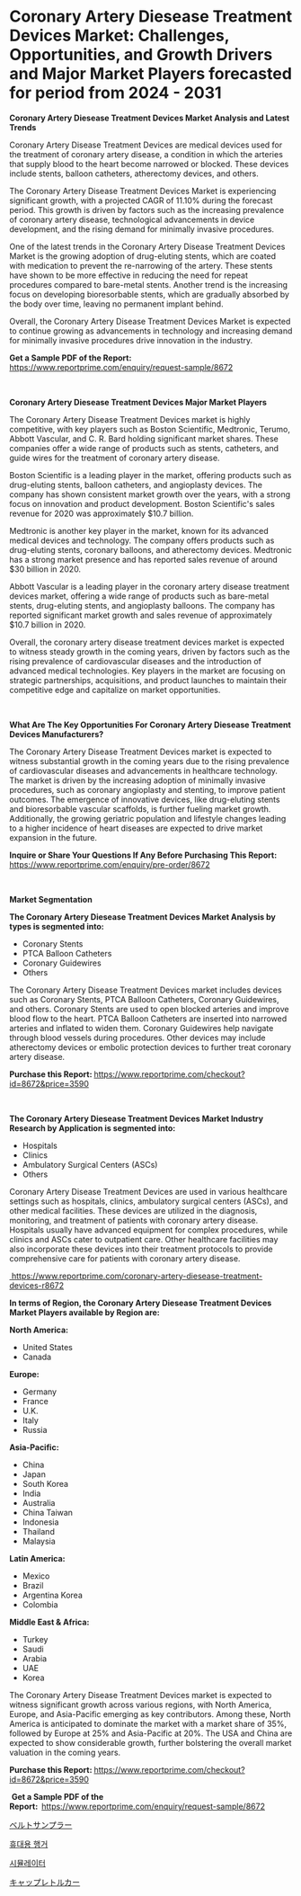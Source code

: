 <p><h1>Coronary Artery Diesease Treatment Devices Market: Challenges, Opportunities, and Growth Drivers and Major Market Players forecasted for period from 2024 - 2031</h1></p><p><strong>Coronary Artery Diesease Treatment Devices Market Analysis and Latest Trends</strong></p>
<p><p>Coronary Artery Disease Treatment Devices are medical devices used for the treatment of coronary artery disease, a condition in which the arteries that supply blood to the heart become narrowed or blocked. These devices include stents, balloon catheters, atherectomy devices, and others.</p><p>The Coronary Artery Disease Treatment Devices Market is experiencing significant growth, with a projected CAGR of 11.10% during the forecast period. This growth is driven by factors such as the increasing prevalence of coronary artery disease, technological advancements in device development, and the rising demand for minimally invasive procedures.</p><p>One of the latest trends in the Coronary Artery Disease Treatment Devices Market is the growing adoption of drug-eluting stents, which are coated with medication to prevent the re-narrowing of the artery. These stents have shown to be more effective in reducing the need for repeat procedures compared to bare-metal stents. Another trend is the increasing focus on developing bioresorbable stents, which are gradually absorbed by the body over time, leaving no permanent implant behind.</p><p>Overall, the Coronary Artery Disease Treatment Devices Market is expected to continue growing as advancements in technology and increasing demand for minimally invasive procedures drive innovation in the industry.</p></p>
<p><strong>Get a Sample PDF of the Report:&nbsp;</strong> <a href="https://www.reportprime.com/enquiry/request-sample/8672">https://www.reportprime.com/enquiry/request-sample/8672</a></p>
<p>&nbsp;</p>
<p><strong>Coronary Artery Diesease Treatment Devices Major Market Players</strong></p>
<p><p>The Coronary Artery Disease Treatment Devices market is highly competitive, with key players such as Boston Scientific, Medtronic, Terumo, Abbott Vascular, and C. R. Bard holding significant market shares. These companies offer a wide range of products such as stents, catheters, and guide wires for the treatment of coronary artery disease.</p><p>Boston Scientific is a leading player in the market, offering products such as drug-eluting stents, balloon catheters, and angioplasty devices. The company has shown consistent market growth over the years, with a strong focus on innovation and product development. Boston Scientific's sales revenue for 2020 was approximately $10.7 billion.</p><p>Medtronic is another key player in the market, known for its advanced medical devices and technology. The company offers products such as drug-eluting stents, coronary balloons, and atherectomy devices. Medtronic has a strong market presence and has reported sales revenue of around $30 billion in 2020.</p><p>Abbott Vascular is a leading player in the coronary artery disease treatment devices market, offering a wide range of products such as bare-metal stents, drug-eluting stents, and angioplasty balloons. The company has reported significant market growth and sales revenue of approximately $10.7 billion in 2020.</p><p>Overall, the coronary artery disease treatment devices market is expected to witness steady growth in the coming years, driven by factors such as the rising prevalence of cardiovascular diseases and the introduction of advanced medical technologies. Key players in the market are focusing on strategic partnerships, acquisitions, and product launches to maintain their competitive edge and capitalize on market opportunities.</p></p>
<p>&nbsp;</p>
<p><strong>What Are The Key Opportunities For Coronary Artery Diesease Treatment Devices Manufacturers?</strong></p>
<p><p>The Coronary Artery Disease Treatment Devices market is expected to witness substantial growth in the coming years due to the rising prevalence of cardiovascular diseases and advancements in healthcare technology. The market is driven by the increasing adoption of minimally invasive procedures, such as coronary angioplasty and stenting, to improve patient outcomes. The emergence of innovative devices, like drug-eluting stents and bioresorbable vascular scaffolds, is further fueling market growth. Additionally, the growing geriatric population and lifestyle changes leading to a higher incidence of heart diseases are expected to drive market expansion in the future.</p></p>
<p><strong>Inquire or Share Your Questions If Any Before Purchasing This Report:</strong> <a href="https://www.reportprime.com/enquiry/pre-order/8672">https://www.reportprime.com/enquiry/pre-order/8672</a></p>
<p>&nbsp;</p>
<p><strong>Market Segmentation</strong></p>
<p><strong>The Coronary Artery Diesease Treatment Devices Market Analysis by types is segmented into:</strong></p>
<p><ul><li>Coronary Stents</li><li>PTCA Balloon Catheters</li><li>Coronary Guidewires</li><li>Others</li></ul></p>
<p><p>The Coronary Artery Disease Treatment Devices market includes devices such as Coronary Stents, PTCA Balloon Catheters, Coronary Guidewires, and others. Coronary Stents are used to open blocked arteries and improve blood flow to the heart. PTCA Balloon Catheters are inserted into narrowed arteries and inflated to widen them. Coronary Guidewires help navigate through blood vessels during procedures. Other devices may include atherectomy devices or embolic protection devices to further treat coronary artery disease.</p></p>
<p><strong>Purchase this Report:&nbsp;</strong><a href="https://www.reportprime.com/checkout?id=8672&price=3590">https://www.reportprime.com/checkout?id=8672&price=3590</a></p>
<p>&nbsp;</p>
<p><strong>The Coronary Artery Diesease Treatment Devices Market Industry Research by Application is segmented into:</strong></p>
<p><ul><li>Hospitals</li><li>Clinics</li><li>Ambulatory Surgical Centers (ASCs)</li><li>Others</li></ul></p>
<p><p>Coronary Artery Disease Treatment Devices are used in various healthcare settings such as hospitals, clinics, ambulatory surgical centers (ASCs), and other medical facilities. These devices are utilized in the diagnosis, monitoring, and treatment of patients with coronary artery disease. Hospitals usually have advanced equipment for complex procedures, while clinics and ASCs cater to outpatient care. Other healthcare facilities may also incorporate these devices into their treatment protocols to provide comprehensive care for patients with coronary artery disease.</p></p>
<p><a href="https://www.reportprime.com/coronary-artery-diesease-treatment-devices-r8672">&nbsp;https://www.reportprime.com/coronary-artery-diesease-treatment-devices-r8672</a></p>
<p><strong>In terms of Region, the Coronary Artery Diesease Treatment Devices Market Players available by Region are:</strong></p>
<p>
    <p> <strong> North America: </strong>
        <ul>
            <li>United States</li>
            <li>Canada</li>
        </ul>
        </p> 
    <p> <strong> Europe: </strong>
        <ul>
            <li>Germany</li>
            <li>France</li>
            <li>U.K.</li>
            <li>Italy</li>
            <li>Russia</li>
        </ul>
        </p> 
    <p> <strong> Asia-Pacific: </strong>
        <ul>
            <li>China</li>
            <li>Japan</li>
            <li>South Korea</li>
            <li>India</li>
            <li>Australia</li>
            <li>China Taiwan</li>
            <li>Indonesia</li>
            <li>Thailand</li>
            <li>Malaysia</li>
        </ul>
        </p> 
    <p> <strong> Latin America: </strong>
        <ul>
            <li>Mexico</li>
            <li>Brazil</li>
            <li>Argentina Korea</li>
            <li>Colombia</li>
        </ul>
        </p> 
    <p> <strong> Middle East & Africa: </strong>
        <ul>
            <li>Turkey</li>
            <li>Saudi</li>
            <li>Arabia</li>
            <li>UAE</li>
            <li>Korea</li>
        </ul>
    </p>
    </p>
<p><p>The Coronary Artery Disease Treatment Devices market is expected to witness significant growth across various regions, with North America, Europe, and Asia-Pacific emerging as key contributors. Among these, North America is anticipated to dominate the market with a market share of 35%, followed by Europe at 25% and Asia-Pacific at 20%. The USA and China are expected to show considerable growth, further bolstering the overall market valuation in the coming years.</p></p>
<p><strong>Purchase this Report: </strong><a href="https://www.reportprime.com/checkout?id=8672&price=3590">https://www.reportprime.com/checkout?id=8672&price=3590</a></p>
<p>&nbsp;<strong>Get a Sample PDF of the Report:&nbsp;&nbsp;</strong><a href="https://www.reportprime.com/enquiry/request-sample/8672">https://www.reportprime.com/enquiry/request-sample/8672</a></p>
<p><strong></strong></p>
<p><p><a href="https://medium.com/@dominicalsop1/%E3%83%99%E3%83%AB%E3%83%88%E3%82%B5%E3%83%B3%E3%83%97%E3%83%A9%E3%83%BC%E5%B8%82%E5%A0%B4%E3%83%AC%E3%83%9D%E3%83%BC%E3%83%88%E3%81%AF-%E3%81%93%E3%81%AE%E5%B8%82%E5%A0%B4%E3%81%AE%E6%9C%80%E6%96%B0%E3%81%AE%E3%83%88%E3%83%AC%E3%83%B3%E3%83%89%E3%82%84%E6%88%90%E9%95%B7%E6%A9%9F%E4%BC%9A%E3%82%92%E6%98%8E%E3%82%89%E3%81%8B%E3%81%AB%E3%81%97%E3%81%A6%E3%81%84%E3%81%BE%E3%81%99-4fb7dc941d30">ベルトサンプラー</a></p><p><a href="https://medium.com/@eugenekim6262/%ED%9C%B4%EB%8C%80%EC%9A%A9-%EC%98%B7%EA%B1%B8%EC%9D%B4-%EC%8B%9C%EC%9E%A5-%EA%B7%9C%EB%AA%A8-%EB%B0%8F-%EC%8B%9C%EC%9E%A5-%ED%8A%B8%EB%A0%8C%EB%93%9C-%EC%A0%84%EC%B2%B4-%EC%82%B0%EC%97%85-%EA%B0%9C%EC%9A%94-2024%EB%85%84%EB%B6%80%ED%84%B0-2031%EB%85%84-643c85a6a3d4">휴대용 행거</a></p><p><a href="https://medium.com/@audieyost2004/%EC%8B%9C%EB%AE%AC%EB%A0%88%EC%9D%B4%ED%84%B0-%EC%8B%9C%EC%9E%A5%EC%9D%80-%EC%8B%9C%EC%9E%A5-%EC%A0%90%EC%9C%A0%EC%9C%A8-%EA%B7%9C%EB%AA%A8-%EB%B0%8F-2031%EB%85%84%EA%B9%8C%EC%A7%80-%EC%98%88%EC%83%81%EB%90%9C-%EC%98%88%EC%B8%A1%EC%97%90-%EC%B4%88%EC%A0%90%EC%9D%84-%EB%A7%9E%EC%B6%94%EA%B3%A0-%EC%9E%88%EC%8A%B5%EB%8B%88%EB%8B%A4-aaa5b9d74321">시뮬레이터</a></p><p><a href="https://medium.com/@skyleridges76856/%E3%82%AD%E3%83%A3%E3%83%83%E3%83%97%E3%83%AA%E3%83%88%E3%83%BC%E3%82%AB%E3%83%BC%E3%83%9E%E3%83%BC%E3%82%B1%E3%83%83%E3%83%88%E3%81%AE%E5%B1%95%E6%9C%9B-%E7%94%A3%E6%A5%AD%E6%A6%82%E8%A6%81%E3%81%A8%E4%BA%88%E6%B8%AC-2024%E5%B9%B4%E3%81%8B%E3%82%892031%E5%B9%B4-29b6cbc02681">キャップレトルカー</a></p></p>